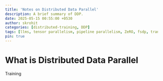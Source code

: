 ```yaml
---
title: 'Notes on Distributed Data Parallel'
description: A brief summary of DDP.
date: 2025-05-15 00:55:00 +0530
author: skrohit
categories: [distributed-training, DDP]
tags: [llms, tensor parallelism, pipeline parallelism, ZeRO, fsdp, transformers, deep-learning]
pin: true
---
```


# What is Distributed Data Parallel
Training 
<!--stackedit_data:
eyJoaXN0b3J5IjpbLTQ0MDI4NjcxNl19
-->